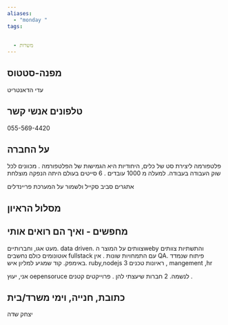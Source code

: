 ```yaml
---
aliases:
  - "monday "
tags:
  
  
  - משרות
---
```


מפנה-סטטוס 
---------
עדי הדאנטריט 

טלפונים אנשי קשר
------------
055-569-4420


על החברה
--------------
פלטפורמה ליצירת סט של כלים, היחודיות היא הגמישות של הפלטפורמה .
מכוונים לכל שוק העבודה בעבודה.
למעלה מ 1000 עובדים . 6 סייטים בעולם 
היתה הנפקה מוצלחת 

אתגרים סביב סקייל ולשמור על המערכת פריינדלים 


מסלול הראיון 
-----------------

מחפשים  - ואיך הם רואים אותי
----------------
מעט אגו, וחברותיים. data driven. 
צוותים על המוצר הweby והתשתיות 
צוותים אוטונומים 
כולם נחשבים fullstack עם התמחויות שונות . אין QA.
פיתוח שנמדד באימפק. קוד שמגיע למליון איש.
ruby,nodejs
3 ראיונות טכנים , mangement ,hr 

אני, יעוץ oepensoruce לנשמה. 2 חברות שיעצתי להן . פרוייקטים קטנים . 

כתובת, חנייה, וימי משרד/בית
---------------------------------
יצחק שדה

